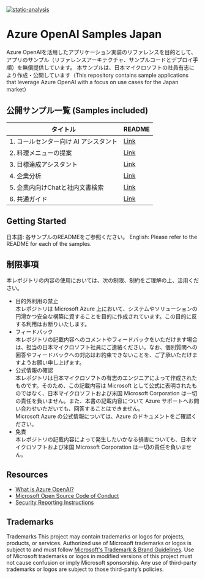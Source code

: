 [![static-analysis](https://github.com/Azure-Samples/jp-azureopenai-samples/workflows/static-analysis/badge.svg)](https://github.com/Azure-Samples/jp-azureopenai-samples/actions/workflows/static-analysis.yml)

# Azure OpenAI Samples Japan
Azure OpenAIを活用したアプリケーション実装のリファレンスを目的として、アプリのサンプル（リファレンスアーキテクチャ、サンプルコードとデプロイ手順）を無償提供しています。 本サンプルは、日本マイクロソフトの社員有志により作成・公開しています（This repository contains sample applications that leverage Azure OpenAI with a focus on use cases for the Japan market）

## 公開サンプル一覧 (Samples included)
| タイトル      | README      |
| ------------- | ------------- |
| 1. コールセンター向け AI アシスタント  | [Link](https://github.com/Azure-Samples/jp-azureopenai-samples/tree/main/1.call-center/README.md)  |
| 2. 料理メニューの提案  | [Link](https://github.com/Azure-Samples/jp-azureopenai-samples/tree/main/2.recipe-adviser/README.md)  |
| 3. 目標達成アシスタント  | [Link](https://github.com/Azure-Samples/jp-azureopenai-samples/tree/main/3.goal-achievement-adviser/README.md)  |
| 4. 企業分析  | [Link](https://github.com/Azure-Samples/jp-azureopenai-samples/tree/main/4.company-research/README.md)  |
| 5. 企業内向けChatと社内文書検索  | [Link](https://github.com/Azure-Samples/jp-azureopenai-samples/tree/main/5.internal-document-search/README.md)  |
| 6. 共通ガイド  | [Link](https://github.com/Azure-Samples/jp-azureopenai-samples/tree/main/6.azureopenai-landing-zone-accelerator/README.md)  |

## Getting Started
日本語: 各サンプルのREADMEをご参照ください。
English: Please refer to the README for each of the samples.

## 制限事項
本レポジトリの内容の使用においては、次の制限、制約をご理解の上、活用ください。
+ 目的外利用の禁止  
本レポジトリは Microsoft Azure 上において、システムやソリューションの円滑かつ安全な構築に資することを目的に作成されています。この目的に反する利用はお断りいたします。
+ フィードバック  
本レポジトリの記載内容へのコメントやフィードバックをいただけます場合は、担当の日本マイクロソフト社員にご連絡ください。なお、個別質問への回答やフィードバックへの対応はお約束できないことを、ご了承いただけますようお願い申し上げます。
+ 公式情報の確認  
本レポジトリは日本マイクロソフトの有志のエンジニアによって作成されたものです。そのため、この記載内容は Microsoft として公式に表明されたものではなく、日本マイクロソフトおよび米国 Microsoft Corporation は一切の責任を負いません。また、本書の記載内容について Azure サポートへお問い合わせいただいても、回答することはできません。  
Microsoft Azure の公式情報については、Azure のドキュメントをご確認ください。
+ 免責  
本レポジトリの記載内容によって発生したいかなる損害についても、日本マイクロソフトおよび米国 Microsoft Corporation は一切の責任を負いません。

## Resources
- [What is Azure OpenAI?](https://learn.microsoft.com/en-us/azure/cognitive-services/openai/overview)
- [Microsoft Open Source Code of Conduct](https://opensource.microsoft.com/codeofconduct)
- [Security Reporting Instructions](https://docs.opensource.microsoft.com/content/releasing/security.html)

## Trademarks
Trademarks This project may contain trademarks or logos for projects, products, or services. Authorized use of Microsoft trademarks or logos is subject to and must follow [Microsoft's Trademark & Brand Guidelines](https://www.microsoft.com/en-us/legal/intellectualproperty/trademarks/usage/general). Use of Microsoft trademarks or logos in modified versions of this project must not cause confusion or imply Microsoft sponsorship. Any use of third-party trademarks or logos are subject to those third-party’s policies.
